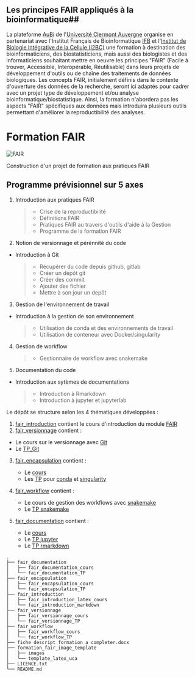## Les principes FAIR appliqués à la bioinformatique##

La plateforme [AuBi](https://mesocentre.uca.fr/projets-associes/plateforme-aubi) de l'[Université Clermont Auvergne](https://www.uca.fr/) organise en partenariat avec l'Institut Français de Bioinformatique [IFB](https://www.france-bioinformatique.fr/) et l'[Institut de Biologie Intégrative de la Cellule (I2BC)](https://www.i2bc.paris-saclay.fr/) une formation à destination des bioinformaticiens, des biostatisticiens, mais aussi des biologistes et des informaticiens souhaitant mettre en oeuvre les principes "FAIR" (Facile à trouver, Accessible, Interopérable, Réutilisable) dans leurs projets de développement d'outils ou de chaîne des traitements de données biologiques. Les concepts FAIR, initialement définis dans le contexte d'ouverture des données de la recherche, seront ici adaptés pour cadrer avec un projet type de développement et/ou analyse bioinformatique/biostatistique. Ainsi, la formation n'abordera pas les aspects "FAIR" spécifiques aux données mais introduira plusieurs outils permettant d'améliorer la reproductibilité des analyses.

# **Formation FAIR**
![FAIR](https://crlnp.github.io/intro-gdr/images/fair.png)

Construction d'un projet de formation aux pratiques FAIR

## Programme prévisionnel sur 5 axes
1. Introduction aux pratiques FAIR
    > - Crise de la reproductibilité
    > - Définitions FAIR
    > - Pratiques FAIR au travers d'outils d'aide à la Gestion
    > - Programme de la formation FAIR

2. Notion de versionnage et pérénnité du code
  - Introduction à Git
    > - Récupérer du code depuis github, gitlab
    > - Créer un dépôt git
    > - Créer des commit
    > - Ajouter des fichier
    > - Mettre à son jour un depôt

3. Gestion de l'environnement de travail
  - Introduction à la gestion de son environnement
    > - Utilisation de conda et des environnements de travail
    > - Utilisation de conteneur avec Docker/singularity

4. Gestion de workflow
    > - Gestionnaire de workflow avec snakemake

5. Documentation du code
  - Introduction aux sytèmes de documentations
    > - Introduction à Rmarkdown
    > - Introduction à jupyter et jupyterlab

Le dépôt se structure selon les 4 thématiques développées :
1. [fair_introduction](fair_introduction) contient le cours d'introduction du module [FAIR](fair_introduction/fair_introduction_latex_cours/fair_introduction.pdf)
2. [fair_versionnage](fair_versionnage) contient :
  - Le cours sur le versionnage avec [Git](fair_versionnage/fair_versionnage_cours/introduction_versionage_git.pdf)
  - Le [TP_Git](fair_versionnage/fair_versionnage_TP/fair_versionnage_git_TP.md)
3. [fair_encapsulation](fair_encapsulation) contient :
   - Le [cours](fair_encapsulation/fair_encapsulation_cours/fair_introduction_encapsulation_cours.pdf)
   - Les [TP](fair_encapsulation/fair_encapsulation_TP) pour [conda](fair_encapsulation/fair_encapsulation_TP/fair_encapsulation_conda/fair_encapsulation_conda.ipynb) et [singularity](fair_encapsulation/fair_encapsulation_TP/fair_encapsulation_containers/fair_singularity_TP.html)

4. [fair_workflow](fair_workflow) contient :
   - Le cours de gestion des workflows avec [snakemake](fair_workflow/fair_workflow_cours/introduction_snakemake.pdf)
   - Le [TP snakemake](fair_workflow/fair_workflow_TP/snakemake_TP.pdf)
5. [fair_documentation](fair_documentation) contient :
    - Le [cours](fair_documentation/fair_documentation_cours/fair_introduction_documentation.pdf)
    - Le [TP jupyter](fair_documentation/fair_documentation_TP/fair_documentation_jupyter_TP/00_encapsulation_jupyter.ipynb)
    - Le [TP rmarkdown](fair_documentation/fair_documentation_TP/fair_documentation_rmardown_TP/rmarkdown_TP)


```
.
├── fair_documentation
│   ├── fair_documentation_cours
│   └── fair_documentation_TP
├── fair_encapsulation
│   ├── fair_encapsulation_cours
│   └── fair_encapsulation_TP
├── fair_introduction
│   ├── fair_introduction_latex_cours
│   └── fair_introduction_markdown
├── fair_versionnage
│   ├── fair_versionnage_cours
│   └── fair_versionnage_TP
├── fair_workflow
│   ├── fair_workflow_cours
│   └── fair_workflow_TP
├── fiche descript formation a completer.docx
├── formation_fair_image_template
│   ├── images
│   └── template_latex_uca
├── LICENCE.txt
└── README.md
```
